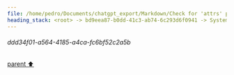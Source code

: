 ```yaml
---
file: /home/pedro/Documents/chatgpt_export/Markdown/Check for 'attrs' package..md
heading_stack: <root> -> bd9eea87-b0dd-41c3-ab74-6c293d6f0941 -> System -> ddd34f01-a564-4185-a4ca-fc6bf52c2a5b
---
```

###### ddd34f01-a564-4185-a4ca-fc6bf52c2a5b
[parent ⬆️](#bd9eea87-b0dd-41c3-ab74-6c293d6f0941)
